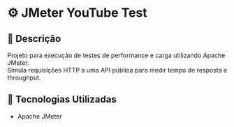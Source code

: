 # ⚙️ JMeter YouTube Test

## 📖 Descrição
Projeto para execução de testes de performance e carga utilizando Apache JMeter.  
Simula requisições HTTP a uma API pública para medir tempo de resposta e throughput.

## 🧰 Tecnologias Utilizadas
- Apache JMeter
